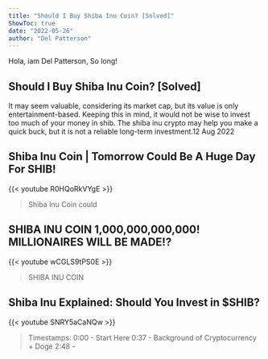 ```yaml
---
title: "Should I Buy Shiba Inu Coin? [Solved]"
ShowToc: true 
date: "2022-05-26"
author: "Del Patterson" 
---
```


Hola, iam Del Patterson, So long!
## Should I Buy Shiba Inu Coin? [Solved]
It may seem valuable, considering its market cap, but its value is only entertainment-based. Keeping this in mind, it would not be wise to invest too much of your money in shib. The shiba inu crypto may help you make a quick buck, but it is not a reliable long-term investment.12 Aug 2022

## Shiba Inu Coin | Tomorrow Could Be A Huge Day For SHIB!
{{< youtube R0HQoRkVYgE >}}
>Shiba Inu Coin could

## SHIBA INU COIN 1,000,000,000,000! MILLIONAIRES WILL BE MADE!?
{{< youtube wCGLS9tPS0E >}}
>SHIBA INU COIN

## Shiba Inu Explained: Should You Invest in $SHIB?
{{< youtube SNRY5aCaNQw >}}
>Timestamps: 0:00 - Start Here 0:37 - Background of Cryptocurrency + Doge 2:48 - 

